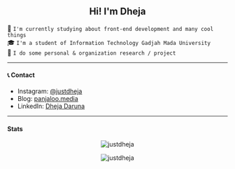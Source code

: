<h2 align="center">Hi! I'm Dheja</h1>

👀 `I'm currently studying about front-end development and many cool things`  
🎓 `I'm a student of Information Technology Gadjah Mada University`  
🔬 `I do some personal & organization research / project`

___

#### 📞 Contact

* Instagram: [@justdheja](https://instagram.com/justdheja)
* Blog: [panjaloo.media](https://panjaloo.media)
* LinkedIn: [Dheja Daruna](https://linkedin.com/in/dheja-daruna/)

___

#### Stats


<p align="center">
  <img src="https://github-readme-stats.vercel.app/api/top-langs/?username=justdheja&theme=radical" alt="justdheja" />
</p>

<p align="center">
  <img src="https://github-readme-stats.vercel.app/api?username=justdheja&show_icons=true&theme=radical" alt="justdheja" />
</p>
